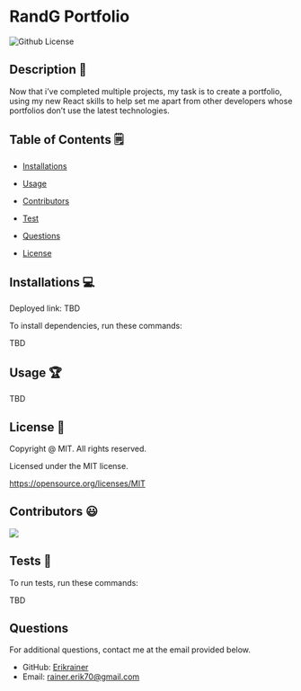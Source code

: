 # RandG Portfolio
  ![Github License](https://img.shields.io/badge/License-MIT-yellow.svg)


## Description 📝

Now that i’ve completed multiple projects, my task is to create a portfolio, using my new React skills to help set me apart from other developers whose portfolios don’t use the latest technologies.

## Table of Contents 🗒

* [Installations](#installations-💻)

* [Usage](#usage-🏆)

* [Contributors](#contributors-😃)

* [Test](#tests-🧪)

* [Questions](#questions)

* [License](#license-📛)

## Installations  💻

Deployed link: TBD 

To install dependencies, run these commands:

TBD

## Usage 🏆

TBD

## License 📛 

  Copyright @ MIT. All rights reserved.

  Licensed under the MIT license.

  https://opensource.org/licenses/MIT

## Contributors 😃
<a href="https://github.com/Erikrainer/RandG-SocialNetwork/graphs/contributors">
  <img src="https://contrib.rocks/image?repo=Erikrainer/RandG-SocialNetwork" />
</a>

## Tests 🧪

To run tests, run these commands:


TBD


## Questions

For additional questions, contact me at the email provided below. 

- GitHub: [Erikrainer](https://github.com/Erikrainer/)
- Email:  rainer.erik70@gmail.com

